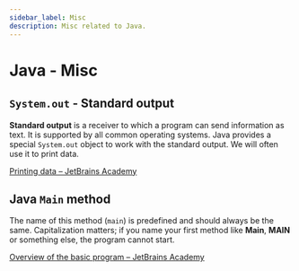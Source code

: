 ```yaml
---
sidebar_label: Misc
description: Misc related to Java.
---
```


# Java - Misc

## `System.out` - Standard output

**Standard output** is a receiver to which a program can send information as text. It is supported by all common operating systems. Java provides a special `System.out` object to work with the standard output. We will often use it to print data.

[Printing data – JetBrains Academy](https://hyperskill.org/learn/step/3749)

## Java `Main` method

The name of this method (`main`) is predefined and should always be the same. Capitalization matters; if you name your first method like **Main**, **MAIN** or something else, the program cannot start.

[Overview of the basic program – JetBrains Academy](https://hyperskill.org/learn/step/3521)